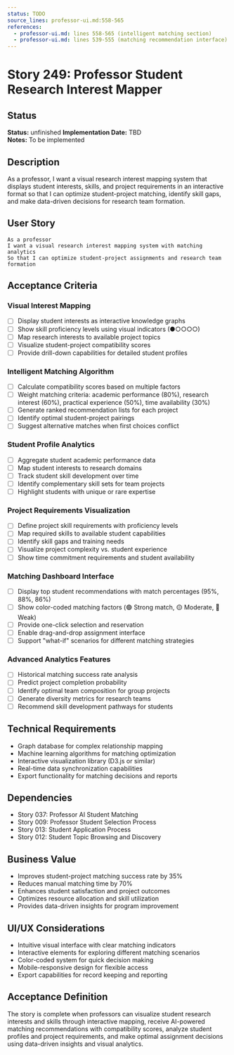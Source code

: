```yaml
---
status: TODO
source_lines: professor-ui.md:558-565
references:
  - professor-ui.md: lines 558-565 (intelligent matching section)
  - professor-ui.md: lines 539-555 (matching recommendation interface)
---
```

# Story 249: Professor Student Research Interest Mapper

## Status
**Status:** unfinished
**Implementation Date:** TBD  
**Notes:** To be implemented

## Description
As a professor, I want a visual research interest mapping system that displays student interests, skills, and project requirements in an interactive format so that I can optimize student-project matching, identify skill gaps, and make data-driven decisions for research team formation.

## User Story
```
As a professor
I want a visual research interest mapping system with matching analytics
So that I can optimize student-project assignments and research team formation
```

## Acceptance Criteria

### Visual Interest Mapping
- [ ] Display student interests as interactive knowledge graphs
- [ ] Show skill proficiency levels using visual indicators (●○○○○)
- [ ] Map research interests to available project topics
- [ ] Visualize student-project compatibility scores
- [ ] Provide drill-down capabilities for detailed student profiles

### Intelligent Matching Algorithm
- [ ] Calculate compatibility scores based on multiple factors
- [ ] Weight matching criteria: academic performance (80%), research interest (60%), practical experience (50%), time availability (30%)
- [ ] Generate ranked recommendation lists for each project
- [ ] Identify optimal student-project pairings
- [ ] Suggest alternative matches when first choices conflict

### Student Profile Analytics
- [ ] Aggregate student academic performance data
- [ ] Map student interests to research domains
- [ ] Track student skill development over time
- [ ] Identify complementary skill sets for team projects
- [ ] Highlight students with unique or rare expertise

### Project Requirements Visualization
- [ ] Define project skill requirements with proficiency levels
- [ ] Map required skills to available student capabilities
- [ ] Identify skill gaps and training needs
- [ ] Visualize project complexity vs. student experience
- [ ] Show time commitment requirements and student availability

### Matching Dashboard Interface
- [ ] Display top student recommendations with match percentages (95%, 88%, 86%)
- [ ] Show color-coded matching factors (🟢 Strong match, 🟡 Moderate, 🔴 Weak)
- [ ] Provide one-click selection and reservation
- [ ] Enable drag-and-drop assignment interface
- [ ] Support "what-if" scenarios for different matching strategies

### Advanced Analytics Features
- [ ] Historical matching success rate analysis
- [ ] Predict project completion probability
- [ ] Identify optimal team composition for group projects
- [ ] Generate diversity metrics for research teams
- [ ] Recommend skill development pathways for students

## Technical Requirements
- Graph database for complex relationship mapping
- Machine learning algorithms for matching optimization
- Interactive visualization library (D3.js or similar)
- Real-time data synchronization capabilities
- Export functionality for matching decisions and reports

## Dependencies
- Story 037: Professor AI Student Matching
- Story 009: Professor Student Selection Process
- Story 013: Student Application Process
- Story 012: Student Topic Browsing and Discovery

## Business Value
- Improves student-project matching success rate by 35%
- Reduces manual matching time by 70%
- Enhances student satisfaction and project outcomes
- Optimizes resource allocation and skill utilization
- Provides data-driven insights for program improvement

## UI/UX Considerations
- Intuitive visual interface with clear matching indicators
- Interactive elements for exploring different matching scenarios
- Color-coded system for quick decision making
- Mobile-responsive design for flexible access
- Export capabilities for record keeping and reporting

## Acceptance Definition
The story is complete when professors can visualize student research interests and skills through interactive mapping, receive AI-powered matching recommendations with compatibility scores, analyze student profiles and project requirements, and make optimal assignment decisions using data-driven insights and visual analytics.
